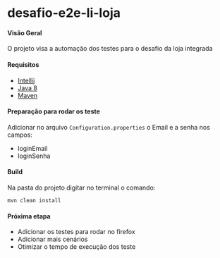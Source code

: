 # desafio-e2e-li-loja

#### Visão Geral

   O projeto visa a automação dos testes para o desafio da loja integrada    

#### Requisitos

* [Intellij](https://www.jetbrains.com/pt-br/idea/download/#section=linux)
* [Java 8](https://www.oracle.com/br/java/technologies/javase/javase-jdk8-downloads.html)
* [Maven](https://mvnrepository.com/)


#### Preparação para rodar os teste

Adicionar no arquivo `Configuration.properties` o Email e a senha nos campos:
 - loginEmail
 - loginSenha


#### Build

Na pasta do projeto digitar no terminal o comando:

```
mvn clean install
```

#### Próxima etapa

- Adicionar os testes para rodar no firefox
- Adicionar mais cenários
- Otimizar o tempo de execução dos teste
